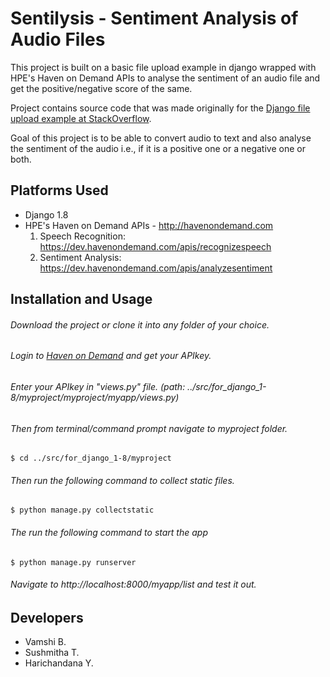 Sentilysis - Sentiment Analysis of Audio Files
==================================

This project is built on a basic file upload example in django wrapped with HPE's Haven on Demand APIs to analyse the sentiment of an audio file and get the positive/negative score of the same.

Project contains source code that was made originally for the [Django file upload example at StackOverflow](http://stackoverflow.com/questions/5871730/need-a-minimal-django-file-upload-example).

Goal of this project is to be able to convert audio to text and also analyse the sentiment of the audio i.e., if it is a positive one or a negative one or both.

Platforms Used
------------------
* Django 1.8
* HPE's Haven on Demand APIs - http://havenondemand.com
    1. Speech Recognition: https://dev.havenondemand.com/apis/recognizespeech
    2. Sentiment Analysis: https://dev.havenondemand.com/apis/analyzesentiment

Installation and Usage
------------------
###### Download the project or clone it into any folder of your choice.
###### Login to [Haven on Demand](https://www.havenondemand.com/alt/login.html) and get your APIkey.
###### Enter your APIkey in "views.py" file. (path: ../src/for_django_1-8/myproject/myproject/myapp/views.py)
###### Then from terminal/command prompt navigate to myproject folder.
    $ cd ../src/for_django_1-8/myproject
###### Then run the following command to collect static files.
    $ python manage.py collectstatic
###### The run the following command to start the app
    $ python manage.py runserver   
###### Navigate to http://localhost:8000/myapp/list and test it out.


Developers
------------------
* Vamshi B.
* Sushmitha T.
* Harichandana Y.